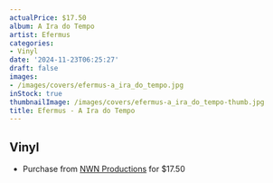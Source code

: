 ```yaml
---
actualPrice: $17.50
album: A Ira do Tempo
artist: Efermus
categories:
- Vinyl
date: '2024-11-23T06:25:27'
draft: false
images:
- /images/covers/efermus-a_ira_do_tempo.jpg
inStock: true
thumbnailImage: /images/covers/efermus-a_ira_do_tempo-thumb.jpg
title: Efermus - A Ira do Tempo
---
```


## Vinyl
* Purchase from [NWN Productions](http://shop.nwnprod.com/index.php?route=product/product&path=75&product_id=49389&sort=pd.name&order=ASC) for $17.50
